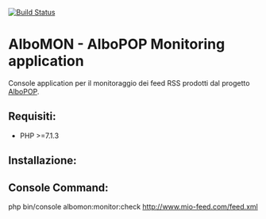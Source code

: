 [![Build Status](https://travis-ci.com/zerai/albomon.svg?branch=master)](https://travis-ci.com/zerai/albomon)

# AlboMON  -  AlboPOP Monitoring application


Console application per il monitoraggio dei feed RSS prodotti dal progetto [AlboPOP](https://albopop.it).


## Requisiti:
- PHP >=7.1.3



## Installazione:


## Console Command:

php bin/console albomon:monitor:check <http://www.mio-feed.com/feed.xml>